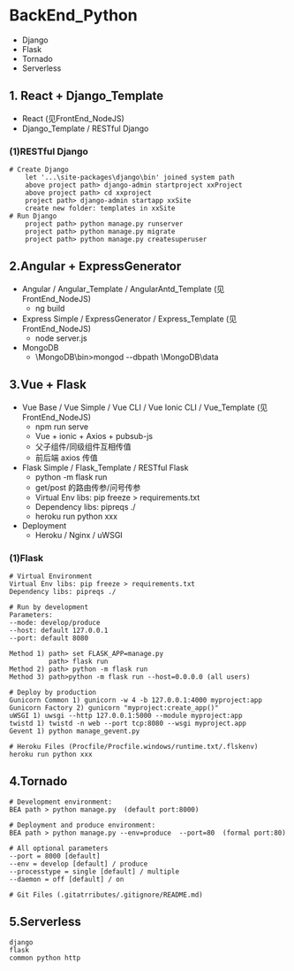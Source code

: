 # BackEnd_Python
- Django
- Flask
- Tornado
- Serverless

## 1. React + Django_Template
- React (见FrontEnd_NodeJS)
- Django_Template / RESTful Django

### (1)RESTful Django
```
# Create Django
    let '...\site-packages\django\bin' joined system path
    above project path> django-admin startproject xxProject
    above project path> cd xxproject
    project path> django-admin startapp xxSite
    create new folder: templates in xxSite
# Run Django
    project path> python manage.py runserver
    project path> python manage.py migrate
    project path> python manage.py createsuperuser
```

## 2.Angular + ExpressGenerator
- Angular / Angular_Template / AngularAntd_Template (见FrontEnd_NodeJS)
  - ng build
- Express Simple / ExpressGenerator / Express_Template (见FrontEnd_NodeJS)
  - node server.js
- MongoDB 
  - \MongoDB\bin>mongod --dbpath \MongoDB\data

## 3.Vue + Flask
- Vue Base / Vue Simple / Vue CLI / Vue Ionic CLI / Vue_Template (见FrontEnd_NodeJS)
  - npm run serve
  - Vue + ionic + Axios + pubsub-js
  - 父子组件/同级组件互相传值
  - 前后端 axios 传值
- Flask Simple / Flask_Template / RESTful Flask
  - python -m flask run
  - get/post 的路由传参/问号传参
  - Virtual Env libs: pip freeze > requirements.txt
  - Dependency libs: pipreqs ./
  - heroku run python xxx
- Deployment
  - Heroku / Nginx / uWSGI

### (1)Flask
```
# Virtual Environment  
Virtual Env libs: pip freeze > requirements.txt  
Dependency libs: pipreqs ./  
  
# Run by development  
Parameters:  
--mode: develop/produce  
--host: default 127.0.0.1  
--port: default 8080  

Method 1) path> set FLASK_APP=manage.py  
          path> flask run  
Method 2) path> python -m flask run  
Method 3) path>python -m flask run --host=0.0.0.0 (all users)  
    
# Deploy by production  
Gunicorn Common 1) gunicorn -w 4 -b 127.0.0.1:4000 myproject:app  
Gunicorn Factory 2) gunicorn "myproject:create_app()"  
uWSGI 1) uwsgi --http 127.0.0.1:5000 --module myproject:app  
twistd 1) twistd -n web --port tcp:8080 --wsgi myproject.app  
Gevent 1) python manage_gevent.py  
  
# Heroku Files (Procfile/Procfile.windows/runtime.txt/.flskenv)  
heroku run python xxx  
```

## 4.Tornado
```
# Development environment:
BEA path > python manage.py  (default port:8000)  
  
# Deployment and produce environment:
BEA path > python manage.py --env=produce  --port=80  (formal port:80)  
  
# All optional parameters   
--port = 8000 [default]  
--env = develop [default] / produce  
--processtype = single [default] / multiple  
--daemon = off [default] / on  
  
# Git Files (.gitatrributes/.gitignore/README.md)  
```

## 5.Serverless
```
django
flask
common python http
```
